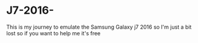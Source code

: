 # J7-2016-
This is my journey to emulate the Samsung Galaxy j7 2016 so I'm just a bit lost so if you want to help me it's free  
